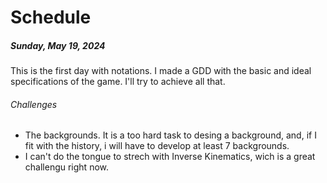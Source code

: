 # Schedule
##### Sunday, May 19, 2024
This is the first day with notations. I made a GDD with the basic and ideal specifications of the game. I'll try to achieve all that.
###### Challenges
- The backgrounds. It is a too hard task to desing a background, and, if I fit with the history, i will have to develop at least 7 backgrounds.
- I can't do the tongue to strech with Inverse Kinematics, wich is a great challengu right now.